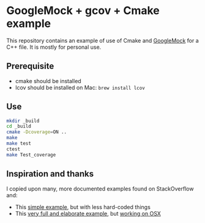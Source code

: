 # GoogleMock + gcov + Cmake example

This repository contains an example of use of Cmake and [GoogleMock](https://code.google.com/p/googletest/downloads/detail?name=gmock-1.7.0.zip) for a C++ file.
It is mostly for personal use.

## Prerequisite

- cmake should be installed
- lcov should be installed on Mac: `brew install lcov` 

## Use

```bash
mkdir _build
cd _build
cmake -Dcoverage=ON ..
make
make test
ctest
make Test_coverage
```

## Inspiration and thanks
I copied upon many, more documented examples found on StackOverflow and:
* This [simple example](http://lembra.wordpress.com/2011/10/17/building-google-test-framework-with-cmake/), but with less hard-coded things
* This [very full and elaborate example](https://github.com/snikulov/google-test-examples/), but [working on OSX](https://github.com/snikulov/google-test-examples/issues/2)

